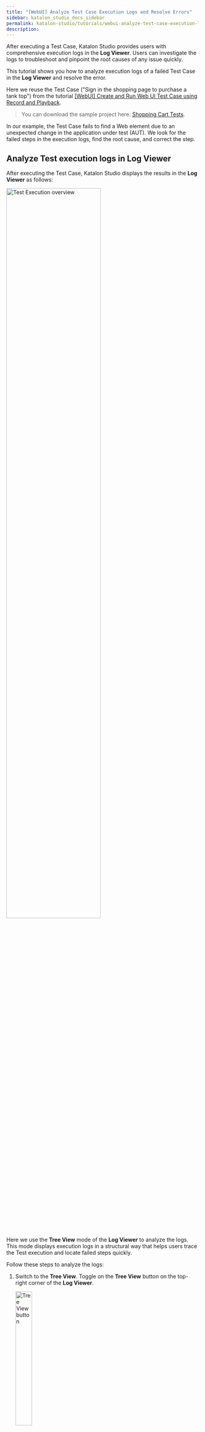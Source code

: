 ```yaml
---
title: "[WebUI] Analyze Test Case Execution Logs and Resolve Errors"
sidebar: katalon_studio_docs_sidebar
permalink: katalon-studio/tutorials/webui-analyze-test-case-execution-logs-and-resolve-errors.html
description: 
---
```


After executing a Test Case, Katalon Studio provides users with comprehensive execution logs in the **Log Viewer**. Users can investigate the logs to troubleshoot and pinpoint the root causes of any issue quickly.

This tutorial shows you how to analyze execution logs of a failed Test Case in the **Log Viewer** and resolve the error.

Here we reuse the Test Case ("Sign in the shopping page to purchase a tank top") from the tutorial [[WebUI] Create and Run Web UI Test Case using Record and Playback](https://docs.katalon.com/katalon-studio/tutorials/webui-create-test-case.html).

> You can download the sample project here: [Shopping Cart Tests](https://github.com/katalon-studio-samples/shopping-cart-tests).

In our example, the Test Case fails to find a Web element due to an unexpected change in the application under test (AUT). We look for the failed steps in the execution logs, find the root cause, and correct the step.
## Analyze Test execution logs in Log Viewer

After executing the Test Case, Katalon Studio displays the results in the **Log Viewer** as follows:

<img src="https://github.com/katalon-studio/docs-images/raw/master/katalon-studio/tutorials/webui-analyze-test-executions-and-resolve-errors/KS-Execution-Results.png" width=70% alt="Test Execution overview">

Here we use the **Tree View** mode of the **Log Viewer** to analyze the logs. This mode displays execution logs in a structural way that helps users trace the Test execution and locate failed steps quickly.

Follow these steps to analyze the logs:

1. Switch to the **Tree View**. Toggle on the **Tree View** button on the top-right corner of the **Log Viewer**.

    <img src="https://github.com/katalon-studio/docs-images/raw/master/katalon-studio/tutorials/webui-analyze-test-executions-and-resolve-errors/KS-Tree-View-Button.png" width=30% alt="Tree View button">

    The **Tree View** displays the execution logs in a tree-like structure on the left pane. Each node in the tree corresponds to a step in the Test Case, and failed steps are marked in red.

    <img src="https://github.com/katalon-studio/docs-images/raw/master/katalon-studio/tutorials/webui-analyze-test-executions-and-resolve-errors/KS-Log-Viewer-Tree-View.png" width=70% alt="Tree View Structure">

    On the right pane, the view displays detailed log messages of each step.

    <img src="https://github.com/katalon-studio/docs-images/raw/master/katalon-studio/tutorials/webui-analyze-test-executions-and-resolve-errors/KS-Log-Viewer-Log-Message-Overview.png" width=70% alt="Log Message Pane">

2. To view warning messages of the failed step, click on the *expand* icon on the left of the step.
 
    Here the warnings indicate that Katalon Studio fails to find a Test Object with a specific XPath.

    <img src="https://github.com/katalon-studio/docs-images/raw/master/katalon-studio/tutorials/webui-analyze-test-executions-and-resolve-errors/KS-Log-Viewer-Warnings.png" width=70% alt="Log Message Pane">

3. To view the detailed log message, click on the step. The log message is displayed on the right pane.  

    <img src="https://github.com/katalon-studio/docs-images/raw/master/katalon-studio/tutorials/webui-analyze-test-executions-and-resolve-errors/KS-Log-Viewer-Click-on-step.png" width=70% alt="Tree View Click on step">

    In the root cause section, the message shows an exception: `com.kms.katalon.core.webui.exception.WebElementNotFoundException: Web element with id ... not found.`

    <img src="https://github.com/katalon-studio/docs-images/raw/master/katalon-studio/tutorials/webui-analyze-test-executions-and-resolve-errors/KS-Log-Viewer-Root-cause-section.png" width=70% alt="Root cause section">

    > To learn how to troubleshoot common exceptions in Web tests, you can refer to this document: [Troubleshoot common exceptions when executing web tests](https://docs.katalon.com/katalon-studio/docs/troubleshoot-common-execution-exceptions-web-test.html).

    Below the root cause section, the message displays the failed step in the form of Test Script.

    <img src="https://github.com/katalon-studio/docs-images/raw/master/katalon-studio/tutorials/webui-analyze-test-executions-and-resolve-errors/KS-Log-Viewer-Error-Script.png" width=70% alt="Error Script">

    From the details provided, we know that Katalon Studio cannot locate the sign-in button with the id `'Object Repository/Page_Zack Market/input_Password_button_btn__2lzmo'` and the Object Locator `//*[@value = 'Signing_in']`.

> **Notes**:
>
> * Execution logs of Test Cases are preserved only in the running session of Katalon Studio. Once you reload Katalon Studio, the logs will disappear.

## Resolve the error in the Test Case

After finding the root cause, we navigate the Test Object with incorrect XPath and update the Object Locator.

Follow these steps:

1. Navigate to the Test Object. In the log message of the failed step, click on the displayed Object ID.

    <img src="https://github.com/katalon-studio/docs-images/raw/master/katalon-studio/tutorials/webui-analyze-test-executions-and-resolve-errors/KS-Log-Viewer-Click-on-Object.png" width=70% alt="Click on Object in Log Message pane">

    Here Katalon Studio navigates to the Test Object with the deprecated Object Locator.

    <img src="https://github.com/katalon-studio/docs-images/raw/master/katalon-studio/tutorials/webui-analyze-test-executions-and-resolve-errors/KS-Log-Viewer-Navigated-Object.png" width=70% alt="Navgiated Object with incorrect locator">

2. Update the Object Locator.

    Because a change in the AUT causes the error, we can update the Object Locator by re-recording the Test Case with the **Web Recorder**.

    <img src="https://github.com/katalon-studio/docs-images/raw/master/katalon-studio/tutorials/webui-analyze-test-executions-and-resolve-errors/KS-Recording-Test-Case.png" width=70% alt="Navgiated Object with incorrect locator">

3. After re-recording the Test Case, verify that the Test Object is updated.

    Here the Object Locator is updated with new properties and XPath.

    <img src="https://github.com/katalon-studio/docs-images/raw/master/katalon-studio/tutorials/webui-analyze-test-executions-and-resolve-errors/KS-Updated-Object.png" width=70% alt="Updated Object locator">

4. Run the Test Case and verify the successful Test execution in the **Log Viewer**.

    <img src="https://github.com/katalon-studio/docs-images/raw/master/katalon-studio/tutorials/webui-analyze-test-executions-and-resolve-errors/KS-Successful-Test-Execution.png" width=70% alt="Successful Test Execution">

> **See also**:
>
> * [View and Customize Execution Log](https://docs.katalon.com/katalon-studio/docs/working-with-execution-log.html).